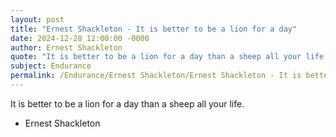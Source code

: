 ```yaml
---
layout: post
title: "Ernest Shackleton - It is better to be a lion for a day"
date: 2024-12-28 12:00:00 -0000
author: Ernest Shackleton
quote: "It is better to be a lion for a day than a sheep all your life."
subject: Endurance
permalink: /Endurance/Ernest Shackleton/Ernest Shackleton - It is better to be a lion for a day
---
```


It is better to be a lion for a day than a sheep all your life.

- Ernest Shackleton
